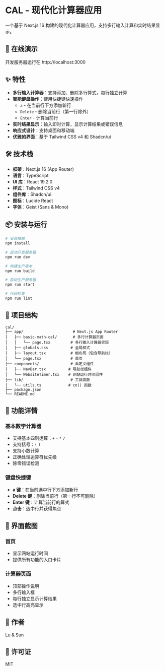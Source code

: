 # CAL - 现代化计算器应用

一个基于 Next.js 16 构建的现代化计算器应用，支持多行输入计算和实时结果显示。

## 🚀 在线演示

开发服务器运行在 http://localhost:3000

## ✨ 特性

- **多行输入计算器**：支持添加、删除多行算式，每行独立计算
- **智能键盘操作**：使用快捷键快速操作
  - `a` - 在当前行下方添加新行
  - `Delete` - 删除当前行（第一行除外）
  - `Enter` - 计算当前行
- **实时结果显示**：输入即时计算，显示计算结果或错误信息
- **响应式设计**：支持桌面和移动端
- **优雅的界面**：基于 Tailwind CSS v4 和 Shadcn/ui

## 🛠️ 技术栈

- **框架**：Next.js 16 (App Router)
- **语言**：TypeScript
- **UI 库**：React 19.2.0
- **样式**：Tailwind CSS v4
- **组件库**：Shadcn/ui
- **图标**：Lucide React
- **字体**：Geist (Sans & Mono)

## 📦 安装与运行

```bash
# 安装依赖
npm install

# 启动开发服务器
npm run dev

# 构建生产版本
npm run build

# 启动生产服务器
npm run start

# 代码检查
npm run lint
```

## 📁 项目结构

```
cal/
├── app/                      # Next.js App Router
│   ├── basic-math-cal/       # 多行计算器页面
│   │   └── page.tsx         # 多行输入计算器实现
│   ├── globals.css          # 全局样式
│   ├── layout.tsx           # 根布局（包含导航栏）
│   └── page.tsx             # 首页
├── components/              # 自定义组件
│   ├── NavBar.tsx          # 导航栏组件
│   └── WebsiteTimer.tsx    # 网站运行时间组件
├── lib/                     # 工具函数
│   └── utils.ts            # cn() 函数
├── package.json
└── README.md
```

## 🎯 功能详情

### 基本数学计算器
- 支持基本四则运算：`+` `-` `*` `/`
- 支持括号：`(` `)`
- 支持小数计算
- 正确处理运算符优先级
- 除零错误检测

### 键盘快捷键
- **a 键**：在当前选中行下方添加新行
- **Delete 键**：删除当前行（第一行不可删除）
- **Enter 键**：计算当前行的算式
- **点击**：选中行并获得焦点

## 🎨 界面截图

### 首页
- 显示网站运行时间
- 提供所有功能的入口卡片

### 计算器页面
- 顶部操作说明
- 多行输入框
- 每行独立显示计算结果
- 选中行高亮显示

## 👥 作者

Lu & Sun

## 📄 许可证

MIT